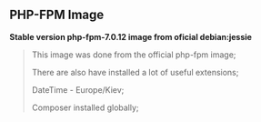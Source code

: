 ## PHP-FPM Image
 **Stable version php-fpm-7.0.12 image from oficial debian:jessie** 

> This image was done from the official php-fpm image;
>
> There are also have installed a lot of useful extensions;
>
> DateTime - Europe/Kiev;
>
> Composer installed globally;
